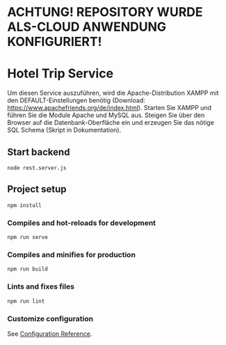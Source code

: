 # ACHTUNG! REPOSITORY WURDE ALS-CLOUD ANWENDUNG KONFIGURIERT!

# Hotel Trip Service

Um diesen Service auszuführen, wird die Apache-Distribution XAMPP mit den DEFAULT-Einstellungen benötig (Download: https://www.apachefriends.org/de/index.html). Starten Sie XAMPP und führen Sie die Module Apache und MySQL aus. Steigen Sie über den Browser auf die Datenbank-Oberfläche ein und erzeugen Sie das nötige SQL Schema (Skript in Dokumentation).

## Start backend
```
node rest.server.js
```
## Project setup
```
npm install
```

### Compiles and hot-reloads for development
```
npm run serve
```

### Compiles and minifies for production
```
npm run build
```

### Lints and fixes files
```
npm run lint
```

### Customize configuration
See [Configuration Reference](https://cli.vuejs.org/config/).
